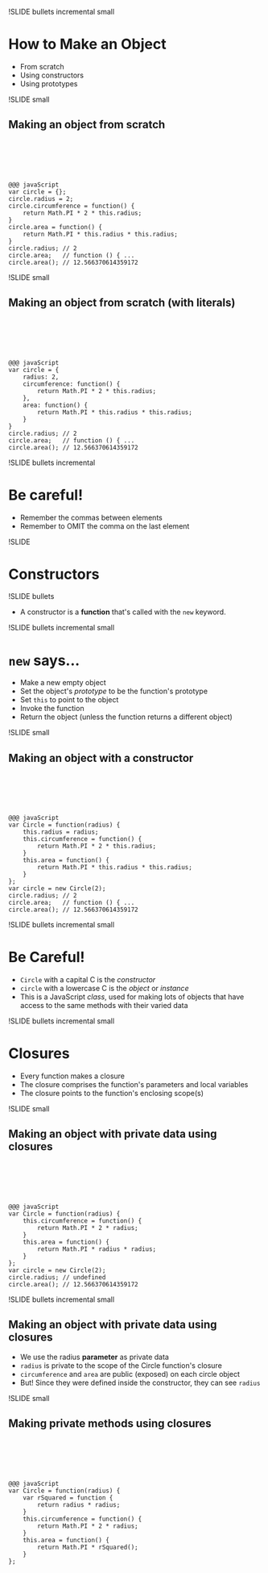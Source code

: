 !SLIDE bullets incremental small

# How to Make an Object #

* From scratch
* Using constructors
* Using prototypes

!SLIDE small

## Making an object from scratch  ##
<br><br><br><br>

    @@@ javaScript
    var circle = {};
    circle.radius = 2;
    circle.circumference = function() {
        return Math.PI * 2 * this.radius;
    }
    circle.area = function() {
        return Math.PI * this.radius * this.radius;
    }
    circle.radius; // 2
    circle.area;   // function () { ...
    circle.area(); // 12.566370614359172

!SLIDE small

## Making an object from scratch (with literals) ##
<br><br><br><br>

    @@@ javaScript
    var circle = {
        radius: 2,
        circumference: function() {
            return Math.PI * 2 * this.radius;
        },
        area: function() {
            return Math.PI * this.radius * this.radius;
        }
    }
    circle.radius; // 2
    circle.area;   // function () { ...
    circle.area(); // 12.566370614359172
  
!SLIDE bullets incremental

# Be careful! #

* Remember the commas between elements
* Remember to OMIT the comma on the last element

!SLIDE

# Constructors #

!SLIDE bullets

* A constructor is a __function__ that's called with the <code>new</code> keyword.

!SLIDE bullets incremental small

# <code>new</code> says... #

* Make a new empty object
* Set the object's _prototype_ to be the function's prototype
* Set <code>this</code> to point to the object
* Invoke the function
* Return the object (unless the function returns a different object)

!SLIDE small

## Making an object with a constructor ##
<br><br><br><br>

    @@@ javaScript
    var Circle = function(radius) {
        this.radius = radius;
        this.circumference = function() {
            return Math.PI * 2 * this.radius;
        }
        this.area = function() {
            return Math.PI * this.radius * this.radius;
        }
    };
    var circle = new Circle(2);
    circle.radius; // 2
    circle.area;   // function () { ...
    circle.area(); // 12.566370614359172


!SLIDE bullets incremental small

# Be Careful! #

* <code>Circle</code> with a capital C is the _constructor_
* <code>circle</code> with a lowercase C is the _object_ or _instance_
* This is a JavaScript _class_, used for making lots of objects that have access to the same methods with their varied data

!SLIDE bullets incremental small

# Closures #

* Every function makes a closure
* The closure comprises the function's parameters and local variables
* The closure points to the function's enclosing scope(s)

!SLIDE small

## Making an object with private data using closures ##
<br><br><br><br>

    @@@ javaScript
    var Circle = function(radius) {
        this.circumference = function() {
            return Math.PI * 2 * radius;
        }
        this.area = function() {
            return Math.PI * radius * radius;
        }
    };
    var circle = new Circle(2);
    circle.radius; // undefined
    circle.area(); // 12.566370614359172
    

!SLIDE bullets incremental small

## Making an object with private data using closures ##

* We use the radius __parameter__ as private data
* <code>radius</code> is private to the scope of the Circle function's closure
* <code>circumference</code> and <code>area</code> are public (exposed) on each circle object
* But! Since they were defined inside the constructor, they can see <code>radius</code>

!SLIDE small

## Making private methods using closures ##
<br><br><br><br>

    @@@ javaScript
    var Circle = function(radius) {
        var rSquared = function { 
            return radius * radius; 
        }
        this.circumference = function() {
            return Math.PI * 2 * radius;
        }
        this.area = function() {
            return Math.PI * rSquared();
        }
    };
